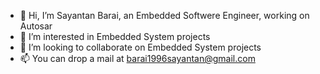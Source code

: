 - 👋 Hi, I’m Sayantan Barai, an Embedded Softwere Engineer, working on Autosar
- 👀 I’m interested in Embedded System projects
- 💞️ I’m looking to collaborate on Embedded System projects
- 📫 You can drop a mail at barai1996sayantan@gmail.com

<!---
barai96/barai96 is a ✨ special ✨ repository because its `README.md` (this file) appears on your GitHub profile.
You can click the Preview link to take a look at your changes.
--->
